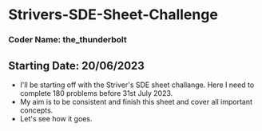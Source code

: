 # Strivers-SDE-Sheet-Challenge

### Coder Name: the_thunderbolt

## Starting Date: 20/06/2023
- I'll be starting off with the Striver's SDE sheet challange. Here I need to complete 180 problems before 31st July 2023.
- My aim is to be consistent and finish this sheet and cover all important concepts.
- Let's see how it goes.